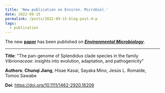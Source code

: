 ```yaml
---
title: 'New publication on Environ. Microbiol.'
date: 2022-09-15
permalink: /posts/2022-09-15-blog-post-4-p
tags:
  - publication
---
```


The new [**paper**](https://sfamjournals.onlinelibrary.wiley.com/doi/abs/10.1111/1462-2920.16209) has been published on [***Environmental Microbiology***](https://sfamjournals.onlinelibrary.wiley.com/journal/14622920).

***

**Title**: "The pan-genome of Splendidus clade species in the family *Vibrionaceae*: insights into evolution, adaptation, and pathogenicity"

**Authors**: **Chunqi Jiang**, Hisae Kasai, Sayaka Mino, Jesús L. Romalde, Tomoo Sawabe

**Doi**: https://doi.org/10.1111/1462-2920.16209
